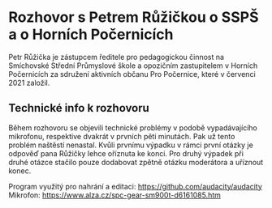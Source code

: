 # Rozhovor s Petrem Růžičkou o SSPŠ a o Horních Počernicích
Petr Růžička je zástupcem ředitele pro pedagogickou činnost na Smíchovské Střední Průmyslové škole a opozičním zastupitelem v Horních Počernicích za sdružení aktivních občanu Pro Počernice, které v červenci 2021 založil.

## Technické info k rozhovoru
Během rozhovoru se objevili technické problémy v podobě vypadávajícího mikrofonu, respektive dvakrát v prvních pěti minutách. Pak už tento problém naštěstí nenastal. Kvůli prvnímu výpadku v rámci první otázky je odpověď pana Růžičky lehce oříznuta ke konci. Pro druhý výpadek při druhé otázce stačilo pouze dodabovat zpětně otázku moderátora a uříznout konec.

Program využitý pro nahrání a editaci: https://github.com/audacity/audacity  
Mikrofon: https://www.alza.cz/spc-gear-sm900t-d6161085.htm
